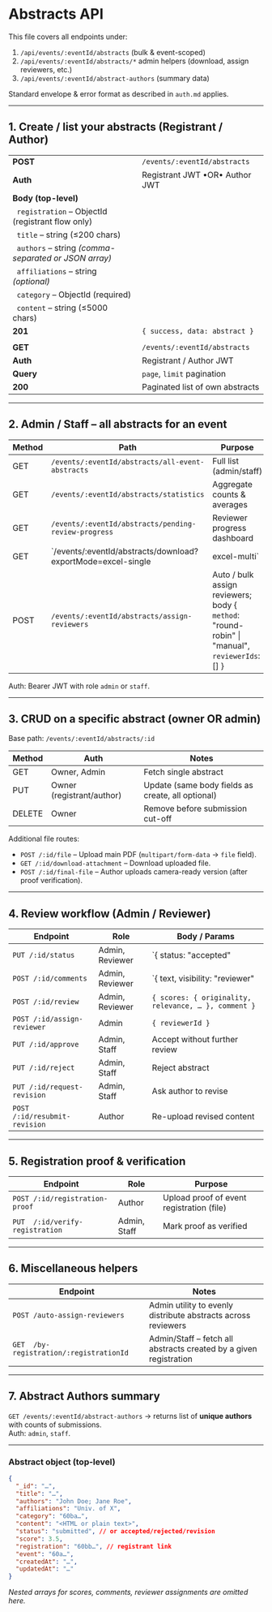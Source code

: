 # Abstracts API

This file covers all endpoints under:

1. `/api/events/:eventId/abstracts` (bulk & event-scoped)
2. `/api/events/:eventId/abstracts/*` admin helpers (download, assign reviewers, etc.)
3. `/api/events/:eventId/abstract-authors` (summary data)

Standard envelope & error format as described in `auth.md` applies.

---

## 1. Create / list your abstracts (Registrant / Author)

| | |
|---|---|
| **POST** | `/events/:eventId/abstracts` |
| **Auth** | Registrant JWT •OR• Author JWT |
| **Body (top-level)** |
| &nbsp;&nbsp;`registration` – ObjectId (registrant flow only) |
| &nbsp;&nbsp;`title` – string (≤200 chars) |
| &nbsp;&nbsp;`authors` – string *(comma-separated or JSON array)* |
| &nbsp;&nbsp;`affiliations` – string *(optional)* |
| &nbsp;&nbsp;`category` – ObjectId (required) |
| &nbsp;&nbsp;`content` – string (≤5000 chars) |
| **201** | `{ success, data: abstract }` |
|  |  |
| **GET** | `/events/:eventId/abstracts` |
| **Auth** | Registrant / Author JWT |
| **Query** | `page`, `limit` pagination |
| **200** | Paginated list of own abstracts |

---

## 2. Admin / Staff – all abstracts for an event

| Method | Path | Purpose |
|---|---|---|
| GET | `/events/:eventId/abstracts/all-event-abstracts` | Full list (admin/staff) |
| GET | `/events/:eventId/abstracts/statistics` | Aggregate counts & averages |
| GET | `/events/:eventId/abstracts/pending-review-progress` | Reviewer progress dashboard |
| GET | `/events/:eventId/abstracts/download?exportMode=excel-single|excel-multi` | Bulk export of PDF / Excel (supports `category`, `topic`, `minScore`, `maxScore`, `reviewer` query params) |
| POST | `/events/:eventId/abstracts/assign-reviewers` | Auto / bulk assign reviewers; body { `method`: "round-robin" \| "manual", `reviewerIds`: [] } |

Auth: Bearer JWT with role `admin` or `staff`.

---

## 3. CRUD on a specific abstract (owner OR admin)

Base path: `/events/:eventId/abstracts/:id`

| Method | Auth | Notes |
|---|---|---|
| GET | Owner, Admin | Fetch single abstract |
| PUT | Owner (registrant/author) | Update (same body fields as create, all optional) |
| DELETE | Owner | Remove before submission cut-off |

Additional file routes:

* `POST /:id/file` – Upload main PDF (`multipart/form-data` → `file` field).
* `GET /:id/download-attachment` – Download uploaded file.
* `POST /:id/final-file` – Author uploads camera-ready version (after proof verification).

---

## 4. Review workflow (Admin / Reviewer)

| Endpoint | Role | Body / Params |
|---|---|---|
| `PUT /:id/status` | Admin, Reviewer | `{ status: "accepted"|"rejected"|"revision" }` |
| `POST /:id/comments` | Admin, Reviewer | `{ text, visibility: "reviewer"|"public" }` |
| `POST /:id/review`  | Admin, Reviewer | `{ scores: { originality, relevance, … }, comment }` |
| `POST /:id/assign-reviewer` | Admin | `{ reviewerId }` |
| `PUT /:id/approve`  | Admin, Staff | Accept without further review |
| `PUT /:id/reject`   | Admin, Staff | Reject abstract |
| `PUT /:id/request-revision` | Admin, Staff | Ask author to revise |
| `POST /:id/resubmit-revision` | Author | Re-upload revised content |

---

## 5. Registration proof & verification

| Endpoint | Role | Purpose |
|---|---|---|
| `POST /:id/registration-proof` | Author | Upload proof of event registration (file) |
| `PUT  /:id/verify-registration` | Admin, Staff | Mark proof as verified |

---

## 6. Miscellaneous helpers

| Endpoint | Notes |
|---|---|
| `POST /auto-assign-reviewers` | Admin utility to evenly distribute abstracts across reviewers |
| `GET  /by-registration/:registrationId` | Admin/Staff – fetch all abstracts created by a given registration |

---

## 7. Abstract Authors summary

`GET /events/:eventId/abstract-authors` → returns list of **unique authors** with counts of submissions.  
Auth: `admin`, `staff`.

---

### Abstract object (top-level)

```json
{
  "_id": "…",
  "title": "…",
  "authors": "John Doe; Jane Roe",
  "affiliations": "Univ. of X",
  "category": "60ba…",
  "content": "<HTML or plain text>",
  "status": "submitted", // or accepted/rejected/revision
  "score": 3.5,
  "registration": "60bb…", // registrant link
  "event": "60a…",
  "createdAt": "…",
  "updatedAt": "…"
}
```

*Nested arrays for scores, comments, reviewer assignments are omitted here.* 
